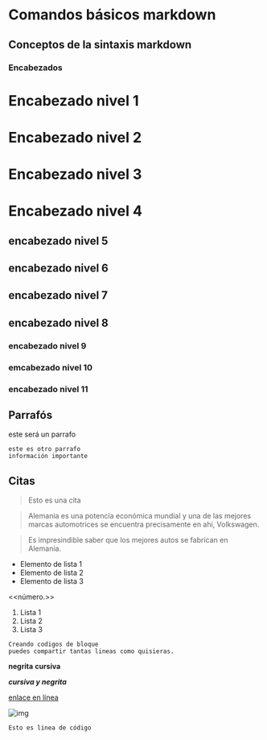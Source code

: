 # Comandos básicos markdown
## Conceptos de la sintaxis markdown

### Encabezados 

# Encabezado nivel 1 
# Encabezado nivel 2 
# Encabezado nivel 3
# Encabezado nivel 4
## encabezado nivel 5
## encabezado nivel 6
## encabezado nivel 7
## encabezado nivel 8
### encabezado nivel 9
### emcabezado nivel 10
### encabezado nivel 11

## Parrafós
este será un parrafo 
    
    este es otro parrafo
    información importante
## Citas 

> Esto es una cita

>Alemania es una potencia económica mundial y una de las mejores marcas automotrices se encuentra precisamente en ahi, Volkswagen.

> Es impresindible saber que los mejores autos se fabrican en Alemania.

* Elemento de lista 1
* Elemento de lista 2
* Elemento de lista 3

<<número.>>
1. Lista 1
2. Lista 2
3. Lista 3

~~~ 
Creando codigos de bloque
puedes compartir tantas lineas como quisieras.

~~~
**negrita**
**cursiva**

***cursiva y negrita***

[enlace en línea](https://www.vw.com.mx/es/gama/camionetas-suv.html?adchan=sem&campaign=00034038_BR_AO_PAO_CON_AID_AID_BRD_MEX_NU_SEAH_PSEAC_MXED_MIXED_GAD_GADW_CPC_NU_MXD_MIXD_A18%2B_CXD_ES_NU_BRAP_SearchAwarenessSUV-10069230-SUV&adgroup=DSA+-+SUV+Awareness&publisher=GOOGLE&adcr=DYNAMIC+SEARCH+ADS&adpl=GOOGLE&adlid=71700000050627915&country=MX&language=MX&gad_source=1&gclid=EAIaIQobChMIqfvIntb5hgMVMjbUAR3wsw-gEAAYASAAEgKTUvD_BwE&gclsrc=aw.ds)

![img](Logotipo-vW-1.png)

`Esto es linea de código`

